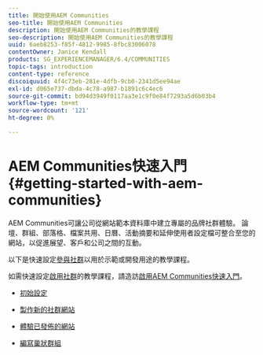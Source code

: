 ```yaml
---
title: 開始使用AEM Communities
seo-title: 開始使用AEM Communities
description: 開始使用AEM Communities的教學課程
seo-description: 開始使用AEM Communities的教學課程
uuid: 6aeb8253-f85f-4812-9985-8fbc83006078
contentOwner: Janice Kendall
products: SG_EXPERIENCEMANAGER/6.4/COMMUNITIES
topic-tags: introduction
content-type: reference
discoiquuid: 4f4c73eb-281e-4dfb-9cb0-2341d5ee94ae
exl-id: d065e737-dbda-4c78-a987-b1891c6c4ec6
source-git-commit: bd94d3949f0117aa3e1c9f0e84f7293a5d6b03b4
workflow-type: tm+mt
source-wordcount: '121'
ht-degree: 0%

---
```


# AEM Communities快速入門{#getting-started-with-aem-communities}

AEM Communities可讓公司從網站範本資料庫中建立專屬的品牌社群體驗。 論壇、群組、部落格、檔案共用、日曆、活動摘要和延伸使用者設定檔可整合至您的網站，以促進展望、客戶和公司之間的互動。

以下是快速設定[參與社群](overview.md#engagement-community)以用於示範或開發用途的教學課程。

如需快速設定[啟用社群](overview.md#enablement-community)的教學課程，請造訪[啟用AEM Communities快速入門](getting-started-enablement.md)。

* [初始設定](setup.md)

* [製作新的社群網站](create-site.md)

* [體驗已發佈的網站](published-site.md)

* [編寫巢狀群組](nested-groups.md)
